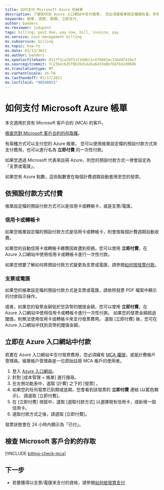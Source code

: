```yaml
---
title: 如何支付 Microsoft Azure 的帳單
description: 了解如何在 Azure 入口網站中支付帳單。 您必須是帳單設定檔擁有者、參與者或發票管理員，才能在入口網站中付款。
keywords: 帳單, 逾期, 餘額, 立即支付,
author: banders
ms.reviewer: judupont
tags: billing, past due, pay now, bill, invoice, pay
ms.service: cost-management-billing
ms.subservice: billing
ms.topic: how-to
ms.date: 01/13/2021
ms.author: banders
ms.openlocfilehash: 8117f3ca70f51f2d9b11c479803ac33b49f416e7
ms.sourcegitcommit: fc23b4c625f0b26d14a5a6433e8b7b6fb42d868b
ms.translationtype: MT
ms.contentlocale: zh-TW
ms.lasthandoff: 01/17/2021
ms.locfileid: "98540053"
---
```

# <a name="how-to-pay-your-bill-for-microsoft-azure"></a>如何支付 Microsoft Azure 帳單

本文適用於具有 Microsoft 客戶合約 (MCA) 的客戶。

[檢查您對 Microsoft 客戶合約的存取權](#check-access-to-a-microsoft-customer-agreement)。

有兩種方式可以支付您的 Azure 帳單。 您可以使用帳單設定檔的預設付款方式來支付費用，也可以進行名為 **立即付費** 的一次性付款。

如果您透過 Microsoft 代表來註冊 Azure，則您的預設付款方式一律會設定為「支票或電匯」。

如果您有 Azure 點數，這些點數會在每個計費週期自動套用至您的發票。

## <a name="pay-by-default-payment-method"></a>依預設付款方式付費

帳單設定檔的預設付款方式可以是信用卡或轉帳卡，或是支票/電匯。

### <a name="credit-or-debit-card"></a>信用卡或轉帳卡

如果您帳單設定檔的預設付款方式是信用卡或轉帳卡，則會按每個計費週期自動收費。

如果您的自動信用卡或轉帳卡繳費因故遭到拒絕，您可以使用 **立即付費**，在 Azure 入口網站中使用信用卡或轉帳卡進行一次性付款。

如果您想要了解如何將預設付款方式變更為支票或電匯，請參閱[如何按發票付款](../manage/pay-by-invoice.md)。

### <a name="check-or-wire-transfer"></a>支票或電匯

如果您的帳單設定檔的預設付款方式是支票或電匯，請依照發票 PDF 檔案中顯示的付款指示操作。

或者，如果您的發票金額低於您貨幣的閾值金額，您可以使用 **立即付費**，在 Azure 入口網站中使用信用卡或轉帳卡進行一次性付款。 如果您的發票金額超過閾值，則無法使用信用卡或轉帳卡來支付發票費用。 選取 [立即付費] 後，您可在 Azure 入口網站中找到貨幣的閾值金額。

## <a name="pay-now-in-the-azure-portal"></a>立即在 Azure 入口網站中付款

若要在 Azure 入口網站中支付發票費用，您必須擁有 [MCA 權限](../manage/understand-mca-roles.md)，或是計費帳戶管理員。帳單帳戶管理員是一位原始註冊 MCA 帳戶的使用者。

1. 登入 [Azure 入口網站](https://portal.azure.com)。
1. 針對 [成本管理 + 帳單] 進行搜尋。
1. 在左側功能表中，選取 [計費]  之下的 [發票]  。
1. 如果您的任何發票已到期或逾期，您會看到該發票的 **立即付費** 連結 (以藍色顯示)。 請選取 [立即付費]。
1. 在 [立即付費] 視窗中，選取 [選取付款方式] 以選擇現有信用卡，或新增一個信用卡。
1. 選取付款方式之後，請選取 [立即付費]。

發票狀態會在 24 小時內顯示為「已付」。

## <a name="check-access-to-a-microsoft-customer-agreement"></a>檢查 Microsoft 客戶合約的存取
[!INCLUDE [billing-check-mca](../../../includes/billing-check-mca.md)]

## <a name="next-steps"></a>下一步

- 若要獲得以支票/電匯來支付的資格，請參閱[如何依發票支付](../manage/pay-by-invoice.md)
